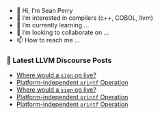 - 👋 Hi, I’m Sean Perry
- 👀 I’m interested in compilers (c++, COBOL, llvm)
- 🌱 I’m currently learning ...
- 💞️ I’m looking to collaborate on ...
- 📫 How to reach me ...

<!---
s66perry/s66perry is a ✨ special ✨ repository because its `README.md` (this file) appears on your GitHub profile.
You can click the Preview link to take a look at your changes.
--->
### 📕 Latest LLVM Discourse Posts

<!-- DISCOURSE-LLVM:START -->
- [Where would a `sign` op live?](https://discourse.llvm.org/t/where-would-a-sign-op-live/87267#post_7)
- [Platform-independent `printf` Operation](https://discourse.llvm.org/t/platform-independent-printf-operation/87262#post_19)
- [Where would a `sign` op live?](https://discourse.llvm.org/t/where-would-a-sign-op-live/87267#post_6)
- [Platform-independent `printf` Operation](https://discourse.llvm.org/t/platform-independent-printf-operation/87262#post_18)
- [Platform-independent `printf` Operation](https://discourse.llvm.org/t/platform-independent-printf-operation/87262#post_17)
<!-- DISCOURSE-LLVM:END -->
